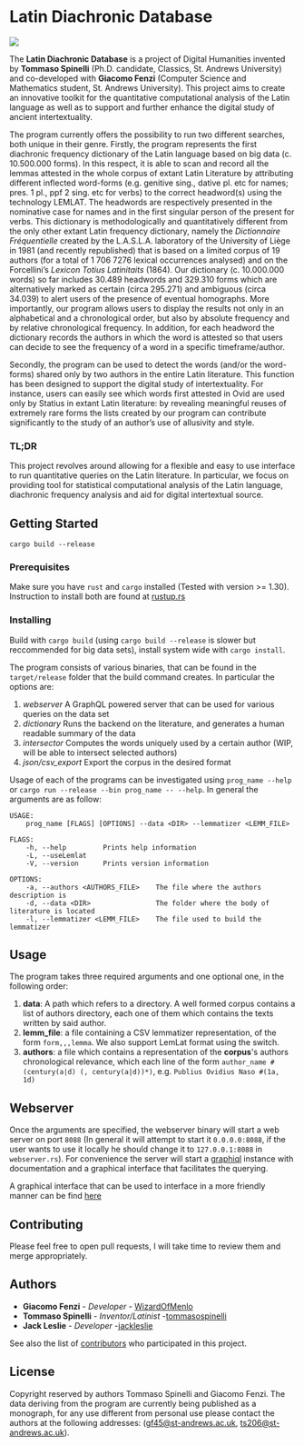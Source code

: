 # Latin Diachronic Database

![](https://github.com/WizardOfMenlo/LatinDiachronicDatabase/workflows/Rust/badge.svg)

The **Latin Diachronic Database** is a project of Digital Humanities invented by **Tommaso Spinelli** (Ph.D. candidate, Classics, St. Andrews University) and co-developed with **Giacomo Fenzi** (Computer Science and Mathematics student, St. Andrews University). This project aims to create an innovative toolkit for the quantitative computational analysis of the Latin language as well as to support and further enhance the digital study of ancient intertextuality.

The program currently offers the possibility to run two different searches, both unique in their genre. Firstly, the program represents the first diachronic frequency dictionary of the Latin language based on big data (c. 10.500.000 forms). In this respect, it is able to scan and record all the lemmas attested in the whole corpus of extant Latin Literature by attributing different inflected word-forms (e.g. genitive sing., dative pl. etc for names; pres. 1 pl., ppf 2 sing. etc for verbs) to the correct headword(s) using the technology LEMLAT. The headwords are respectively presented in the nominative case for names and in the first singular person of the present for verbs. This dictionary is methodologically and quantitatively different from the only other extant Latin frequency dictionary, namely the _Dictionnaire Fréquentielle_ created by the L.A.S.L.A. laboratory of the University of Liège in 1981 (and recently republished) that is based on a limited corpus of 19 authors (for a total of 1 706 7276 lexical occurrences analysed) and on the Forcellini’s *Lexicon Totius Latinitaits* (1864). Our dictionary (c. 10.000.000 words) so far includes 30.489 headwords and 329.310 forms which are alternatively marked as certain (circa 295.271) and ambiguous (circa 34.039) to alert users of the presence of eventual homographs. More importantly, our program allows users to display the results not only in an alphabetical and a chronological order, but also by absolute frequency and by relative chronological frequency. In addition, for each headword the dictionary records the authors in which the word is attested so that users can decide to see the frequency of a word in a specific timeframe/author.

Secondly, the program can be used to detect the words (and/or the word-forms) shared only by two authors in the entire Latin literature. This function has been designed to support the digital study of intertextuality. For instance, users can easily see which words first attested in Ovid are used only by Statius in extant Latin literature: by revealing meaningful reuses of extremely rare forms the lists created by our program can contribute significantly to the study of an author’s use of allusivity and style.
### TL;DR
This project revolves around allowing for a flexible and easy to use interface to run quantitative queries on the Latin literature. In particular, we focus on providing tool for statistical computational analysis of the Latin language, diachronic frequency analysis and aid for digital intertextual source. 

## Getting Started

``` 
cargo build --release
```

### Prerequisites

Make sure you have ```rust``` and ```cargo``` installed (Tested with version >= 1.30). 
Instruction to install both are found at [rustup.rs](https://rustup.rs/)


### Installing

Build with ```cargo build``` (using ```cargo build --release``` is slower but reccommended for big data sets), install system wide with ```cargo install```.

The program consists of various binaries, that can be found in the ```target/release``` folder that the build command creates.
In particular the options are:
1. *webserver* A GraphQL powered server that can be used for various queries on the data set
2. *dictionary* Runs the backend on the literature, and generates a human readable summary of the data
3. *intersector* Computes the words uniquely used by a certain author (WIP, will be able to intersect selected authors)
4. *json/csv_export* Export the corpus in the desired format

Usage of each of the programs can be investigated using ```prog_name --help``` or ```cargo run --release --bin prog_name -- --help```.
In general the arguments are as follow:
```
USAGE:
    prog_name [FLAGS] [OPTIONS] --data <DIR> --lemmatizer <LEMM_FILE>

FLAGS:
    -h, --help         Prints help information
    -L, --useLemlat    
    -V, --version      Prints version information

OPTIONS:
    -a, --authors <AUTHORS_FILE>    The file where the authors description is
    -d, --data <DIR>                The folder where the body of literature is located
    -l, --lemmatizer <LEMM_FILE>    The file used to build the lemmatizer
```

## Usage
The program takes three required arguments and one optional one, in the following order: 

 1. **data**: A path which refers to a directory. A well formed corpus contains a list of authors directory, each one of them which contains the texts written by said author. 
 2. **lemm_file**: a file containing a CSV lemmatizer representation, of the form ```form,,,lemma```. We also support LemLat format using the switch. 
 3. **authors**: a file which contains a representation of the **corpus**'s authors chronological relevance, which each line of the form ```author_name #(century(a|d) (, century(a|d))*)```, e.g. ```Publius Ovidius Naso #(1a, 1d)```

## Webserver

Once the arguments are specified, the webserver binary will start a web server on port ```8088``` (In general it will attempt to start it ```0.0.0.0:8088```, if the user wants to use it locally he should change it to ```127.0.0.1:8088``` in ```webserver.rs```). 
For convenience the server will start a [graphiql](https://github.com/graphql/graphiql) instance with documentation and a graphical
interface that facilitates the querying.

A graphical interface that can be used to interface in a more friendly manner can be find [here](https://latin.netlify.com/)

## Contributing
Please feel free to open pull requests, I will take time to review them and merge appropriately. 

## Authors

* **Giacomo Fenzi** - *Developer* - [WizardOfMenlo](https://github.com/WizardOfMenlo)
*  **Tommaso Spinelli** - *Inventor/Latinist* -[tommasospinelli](https://github.com/tommasospinelli)
*  **Jack Leslie** - *Developer* -[jackleslie](https://github.com/jackleslie)

See also the list of [contributors](https://github.com/WizardOfMenlo/LatinDiachronicDatabase/contributors) who participated in this project.

## License

Copyright reserved by authors Tommaso Spinelli and Giacomo Fenzi. The data deriving from the program are currently being published as a monograph, for any use different from personal use please contact the authors at the following addresses: (gf45@st-andrews.ac.uk, ts206@st-andrews.ac.uk). 
